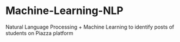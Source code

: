 # Machine-Learning-NLP
Natural Language Processing + Machine Learning to identify posts of students on Piazza platform
